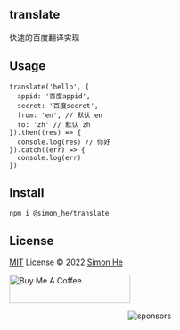## translate
快速的百度翻译实现

## Usage
```
translate('hello', {
  appid: '百度appid',
  secret: '百度secret',
  from: 'en', // 默认 en
  to: 'zh' // 默认 zh
}).then((res) => {
  console.log(res) // 你好
}).catch((err) => {
  console.log(err)
})

```

## Install
```
npm i @simon_he/translate
```

## License
[MIT](./LICENSE) License © 2022 [Simon He](https://github.com/Simon-He95)

<a href="https://github.com/Simon-He95/sponsor" target="_blank"><img src="https://cdn.buymeacoffee.com/buttons/default-orange.png" alt="Buy Me A Coffee" style="height: 51px !important;width: 217px !important;" ></a>


<span><div align="center">![sponsors](https://www.hejian.club/images/sponsors.jpg)</div></span>
